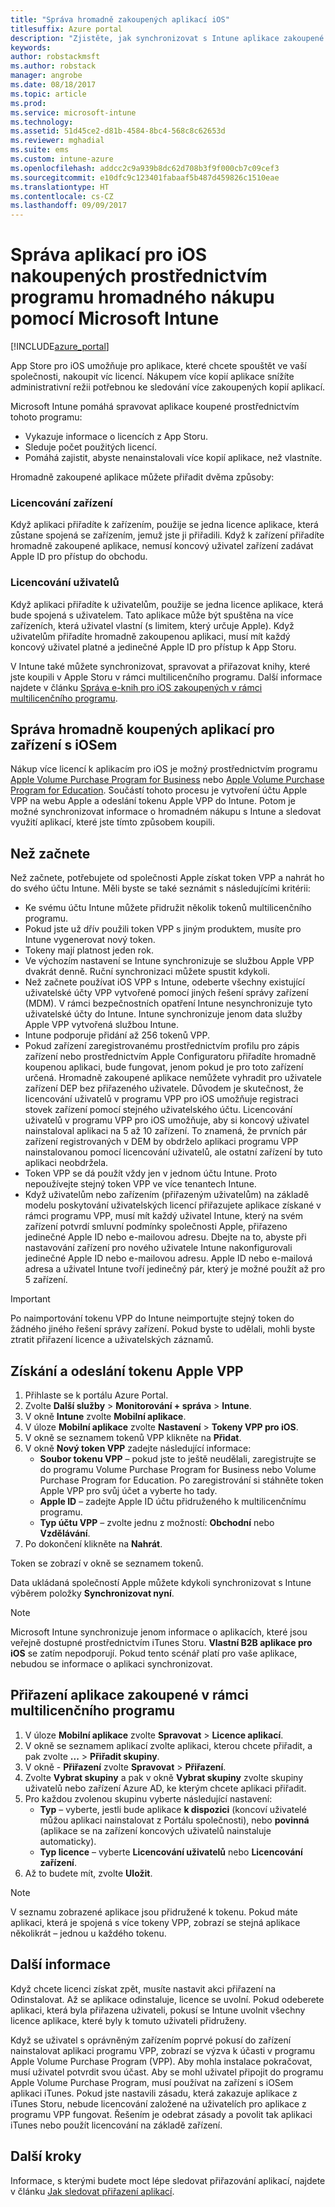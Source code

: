```yaml
---
title: "Správa hromadně zakoupených aplikací iOS"
titlesuffix: Azure portal
description: "Zjistěte, jak synchronizovat s Intune aplikace zakoupené v rámci multilicenčního programu z App Storu pro zařízení s iOSem a jak následně spravovat a sledovat jejich používání."
keywords: 
author: robstackmsft
ms.author: robstack
manager: angrobe
ms.date: 08/18/2017
ms.topic: article
ms.prod: 
ms.service: microsoft-intune
ms.technology: 
ms.assetid: 51d45ce2-d81b-4584-8bc4-568c8c62653d
ms.reviewer: mghadial
ms.suite: ems
ms.custom: intune-azure
ms.openlocfilehash: addcc2c9a939b8dc62d708b3f9f000cb7c09cef3
ms.sourcegitcommit: e10dfc9c123401fabaaf5b487d459826c1510eae
ms.translationtype: HT
ms.contentlocale: cs-CZ
ms.lasthandoff: 09/09/2017
---
```

# <a name="how-to-manage-ios-apps-you-purchased-through-a-volume-purchase-program-with-microsoft-intune"></a>Správa aplikací pro iOS nakoupených prostřednictvím programu hromadného nákupu pomocí Microsoft Intune


[!INCLUDE[azure_portal](./includes/azure_portal.md)]

App Store pro iOS umožňuje pro aplikace, které chcete spouštět ve vaší společnosti, nakoupit víc licencí. Nákupem více kopií aplikace snížíte administrativní režii potřebnou ke sledování více zakoupených kopií aplikací.

Microsoft Intune pomáhá spravovat aplikace koupené prostřednictvím tohoto programu:

- Vykazuje informace o licencích z App Storu.
- Sleduje počet použitých licencí.
- Pomáhá zajistit, abyste nenainstalovali více kopií aplikace, než vlastníte.

Hromadně zakoupené aplikace můžete přiřadit dvěma způsoby:

### <a name="device-licensing"></a>Licencování zařízení

Když aplikaci přiřadíte k zařízením, použije se jedna licence aplikace, která zůstane spojená se zařízením, jemuž jste ji přiřadili.
Když k zařízení přiřadíte hromadně zakoupené aplikace, nemusí koncový uživatel zařízení zadávat Apple ID pro přístup do obchodu. 



### <a name="user-licensing"></a>Licencování uživatelů

Když aplikaci přiřadíte k uživatelům, použije se jedna licence aplikace, která bude spojená s uživatelem. Tato aplikace může být spuštěna na více zařízeních, která uživatel vlastní (s limitem, který určuje Apple).
Když uživatelům přiřadíte hromadně zakoupenou aplikaci, musí mít každý koncový uživatel platné a jedinečné Apple ID pro přístup k App Storu.


V Intune také můžete synchronizovat, spravovat a přiřazovat knihy, které jste koupili v Apple Storu v rámci multilicenčního programu. Další informace najdete v článku [Správa e-knih pro iOS zakoupených v rámci multilicenčního programu](vpp-ebooks-ios.md).


## <a name="manage-volume-purchased-apps-for-ios-devices"></a>Správa hromadně koupených aplikací pro zařízení s iOSem
Nákup více licencí k aplikacím pro iOS je možný prostřednictvím programu [Apple Volume Purchase Program for Business](http://www.apple.com/business/vpp/) nebo [Apple Volume Purchase Program for Education](http://volume.itunes.apple.com/us/store). Součástí tohoto procesu je vytvoření účtu Apple VPP na webu Apple a odeslání tokenu Apple VPP do Intune.  Potom je možné synchronizovat informace o hromadném nákupu s Intune a sledovat využití aplikací, které jste tímto způsobem koupili.

## <a name="before-you-start"></a>Než začnete
Než začnete, potřebujete od společnosti Apple získat token VPP a nahrát ho do svého účtu Intune. Měli byste se také seznámit s následujícími kritérii:

* Ke svému účtu Intune můžete přidružit několik tokenů multilicenčního programu.
* Pokud jste už dřív použili token VPP s jiným produktem, musíte pro Intune vygenerovat nový token.
* Tokeny mají platnost jeden rok.
* Ve výchozím nastavení se Intune synchronizuje se službou Apple VPP dvakrát denně. Ruční synchronizaci můžete spustit kdykoli.
* Než začnete používat iOS VPP s Intune, odeberte všechny existující uživatelské účty VPP vytvořené pomocí jiných řešení správy zařízení (MDM). V rámci bezpečnostních opatření Intune nesynchronizuje tyto uživatelské účty do Intune. Intune synchronizuje jenom data služby Apple VPP vytvořená službou Intune.
* Intune podporuje přidání až 256 tokenů VPP.
* Pokud zařízení zaregistrovanému prostřednictvím profilu pro zápis zařízení nebo prostřednictvím Apple Configuratoru přiřadíte hromadně koupenou aplikaci, bude fungovat, jenom pokud je pro toto zařízení určená. Hromadně zakoupené aplikace nemůžete vyhradit pro uživatele zařízení DEP bez přiřazeného uživatele.
Důvodem je skutečnost, že licencování uživatelů v programu VPP pro iOS umožňuje registraci stovek zařízení pomocí stejného uživatelského účtu. Licencování uživatelů v programu VPP pro iOS umožňuje, aby si koncový uživatel nainstaloval aplikaci na 5 až 10 zařízení.
To znamená, že prvních pár zařízení registrovaných v DEM by obdrželo aplikaci programu VPP nainstalovanou pomocí licencování uživatelů, ale ostatní zařízení by tuto aplikaci neobdržela.
* Token VPP se dá použít vždy jen v jednom účtu Intune. Proto nepoužívejte stejný token VPP ve více tenantech Intune.
* Když uživatelům nebo zařízením (přiřazeným uživatelům) na základě modelu poskytování uživatelských licencí přiřazujete aplikace získané v rámci programu VPP, musí mít každý uživatel Intune, který na svém zařízení potvrdí smluvní podmínky společnosti Apple, přiřazeno jedinečné Apple ID nebo e-mailovou adresu.
Dbejte na to, abyste při nastavování zařízení pro nového uživatele Intune nakonfigurovali jedinečné Apple ID nebo e-mailovou adresu. Apple ID nebo e-mailová adresa a uživatel Intune tvoří jedinečný pár, který je možné použít až pro 5 zařízení.

>[!IMPORTANT]
>Po naimportování tokenu VPP do Intune neimportujte stejný token do žádného jiného řešení správy zařízení. Pokud byste to udělali, mohli byste ztratit přiřazení licence a uživatelských záznamů.

## <a name="to-get-and-upload-an-apple-vpp-token"></a>Získání a odeslání tokenu Apple VPP

1. Přihlaste se k portálu Azure Portal.
2. Zvolte **Další služby** > **Monitorování + správa** > **Intune**.
3. V okně **Intune** zvolte **Mobilní aplikace**.
1.  V úloze **Mobilní aplikace** zvolte **Nastavení** > **Tokeny VPP pro iOS**.
2.  V okně se seznamem tokenů VPP klikněte na **Přidat**.
3.  V okně **Nový token VPP** zadejte následující informace:
    - **Soubor tokenu VPP** – pokud jste to ještě neudělali, zaregistrujte se do programu Volume Purchase Program for Business nebo Volume Purchase Program for Education. Po zaregistrování si stáhněte token Apple VPP pro svůj účet a vyberte ho tady.
    - **Apple ID** – zadejte Apple ID účtu přidruženého k multilicenčnímu programu.
    - **Typ účtu VPP** – zvolte jednu z možností: **Obchodní** nebo **Vzdělávání**.
4. Po dokončení klikněte na **Nahrát**.

Token se zobrazí v okně se seznamem tokenů.


Data ukládaná společností Apple můžete kdykoli synchronizovat s Intune výběrem položky **Synchronizovat nyní**.

> [!NOTE]
> Microsoft Intune synchronizuje jenom informace o aplikacích, které jsou veřejně dostupné prostřednictvím iTunes Storu. **Vlastní B2B aplikace pro iOS** se zatím nepodporují. Pokud tento scénář platí pro vaše aplikace, nebudou se informace o aplikaci synchronizovat.

## <a name="to-assign-a-volume-purchased-app"></a>Přiřazení aplikace zakoupené v rámci multilicenčního programu

1.  V úloze **Mobilní aplikace** zvolte **Spravovat** > **Licence aplikací**.
2.  V okně se seznamem aplikací zvolte aplikaci, kterou chcete přiřadit, a pak zvolte **...** > **Přiřadit skupiny**.
3.  V okně *<app name>* - **Přiřazení** zvolte **Spravovat** > **Přiřazení**.
4.  Zvolte **Vybrat skupiny** a pak v okně **Vybrat skupiny** zvolte skupiny uživatelů nebo zařízení Azure AD, ke kterým chcete aplikaci přiřadit.
5.  Pro každou zvolenou skupinu vyberte následující nastavení:
    - **Typ** – vyberte, jestli bude aplikace **k dispozici** (koncoví uživatelé můžou aplikaci nainstalovat z Portálu společnosti), nebo **povinná** (aplikace se na zařízení koncových uživatelů nainstaluje automaticky).
    - **Typ licence** – vyberte **Licencování uživatelů** nebo **Licencování zařízení**.
6.  Až to budete mít, zvolte **Uložit**.


>[!NOTE]
>V seznamu zobrazené aplikace jsou přidružené k tokenu. Pokud máte aplikaci, která je spojená s více tokeny VPP, zobrazí se stejná aplikace několikrát – jednou u každého tokenu.

## <a name="further-information"></a>Další informace

Když chcete licenci získat zpět, musíte nastavit akci přiřazení na Odinstalovat. Až se aplikace odinstaluje, licence se uvolní. Pokud odeberete aplikaci, která byla přiřazena uživateli, pokusí se Intune uvolnit všechny licence aplikace, které byly k tomuto uživateli přidruženy.

Když se uživatel s oprávněným zařízením poprvé pokusí do zařízení nainstalovat aplikaci programu VPP, zobrazí se výzva k účasti v programu Apple Volume Purchase Program (VPP). Aby mohla instalace pokračovat, musí uživatel potvrdit svou účast. Aby se mohl uživatel připojit do programu Apple Volume Purchase Program, musí používat na zařízení s iOSem aplikaci iTunes. Pokud jste nastavili zásadu, která zakazuje aplikace z iTunes Storu, nebude licencování založené na uživatelích pro aplikace z programu VPP fungovat. Řešením je odebrat zásady a povolit tak aplikaci iTunes nebo použít licencování na základě zařízení.



## <a name="next-steps"></a>Další kroky

Informace, s kterými budete moct lépe sledovat přiřazování aplikací, najdete v článku [Jak sledovat přiřazení aplikací](apps-monitor.md).